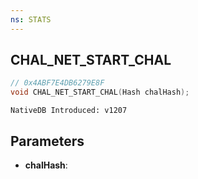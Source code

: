 ```yaml
---
ns: STATS
---
```

## CHAL_NET_START_CHAL

```c
// 0x4ABF7E4DB6279E8F
void CHAL_NET_START_CHAL(Hash chalHash);
```

```
NativeDB Introduced: v1207
```

## Parameters
* **chalHash**:
